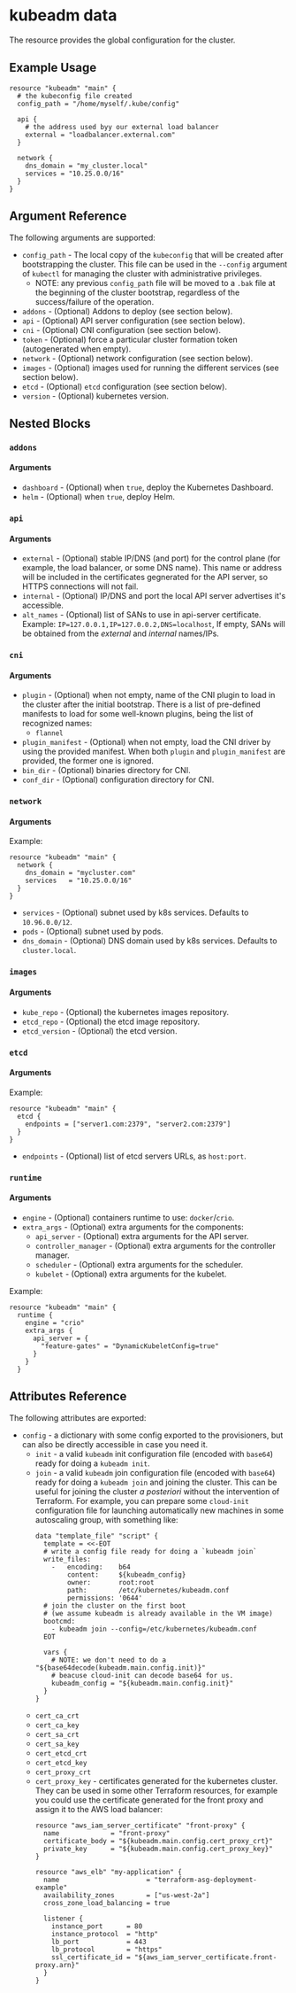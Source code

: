 # kubeadm data

The resource provides the global configuration for the cluster.

## Example Usage

```hcl
resource "kubeadm" "main" {
  # the kubeconfig file created
  config_path = "/home/myself/.kube/config"
  
  api {
    # the address used byy our external load balancer
    external = "loadbalancer.external.com"
  }
  
  network {
    dns_domain = "my_cluster.local"  
    services = "10.25.0.0/16"
  }
}
```

## Argument Reference

The following arguments are supported:

* `config_path` - The local copy of the `kubeconfig` that will
be created after bootstrapping the cluster. This file can be used in
the `--config` argument of `kubectl` for managing the cluster with
administrative privileges. 
  * NOTE: any previous `config_path` file will be moved to a `.bak` file
  at the beginning of the cluster bootstrap, regardless of the success/failure
  of the operation.
* `addons` - (Optional) Addons to deploy (see section below).
* `api` - (Optional) API server configuration (see section below).
* `cni` - (Optional) CNI configuration (see section below).
* `token` - (Optional) force a particular cluster formation
token (autogenerated when empty).
* `network` - (Optional) network configuration (see section below).
* `images`  - (Optional) images used for running the different services (see section below).
* `etcd`  - (Optional) `etcd` configuration (see section below).
* `version`  - (Optional) kubernetes version.

## Nested Blocks

### `addons`

#### Arguments

* `dashboard` - (Optional) when `true`, deploy the Kubernetes Dashboard.
* `helm` - (Optional) when `true`, deploy Helm.

### `api`

#### Arguments

* `external` - (Optional) stable IP/DNS (and port) for the control plane
(for example, the load balancer, or some DNS name). This name or address
will be included in the certificates gegnerated for the API server, so
HTTPS connections will not fail.
* `internal` - (Optional) IP/DNS and port the local API server advertises
it's accessible.
* `alt_names` - (Optional) list of SANs to use in api-server certificate.
Example: `IP=127.0.0.1,IP=127.0.0.2,DNS=localhost`, If empty, SANs will
be obtained from the _external_ and _internal_ names/IPs.

### `cni`

#### Arguments

* `plugin` - (Optional) when not empty, name of the CNI plugin to load in the
cluster after the initial bootstrap. There is a list of pre-defined manifests
to load for some well-known plugins, being the list of recognized names:
  * `flannel`
* `plugin_manifest`  - (Optional) when not empty, load the CNI driver by using
the provided manifest. When both `plugin` and `plugin_manifest` are provided,
the former one is ignored.
* `bin_dir` - (Optional) binaries directory for CNI.
* `conf_dir` - (Optional) configuration directory for CNI.

### `network`

#### Arguments

Example:
```hcl
resource "kubeadm" "main" {
  network {
    dns_domain = "mycluster.com"
    services   = "10.25.0.0/16"
  }
}
```

* `services` - (Optional) subnet used by k8s services. Defaults to `10.96.0.0/12`.
* `pods` - (Optional) subnet used by pods.
* `dns_domain` - (Optional) DNS domain used by k8s services. Defaults to `cluster.local`.

### `images`

#### Arguments

* `kube_repo` - (Optional) the kubernetes images repository.
* `etcd_repo` - (Optional) the etcd image repository.
* `etcd_version` - (Optional) the etcd version.

### `etcd`

#### Arguments

Example:
```hcl
resource "kubeadm" "main" {
  etcd {
    endpoints = ["server1.com:2379", "server2.com:2379"]
  }
}
```

* `endpoints` - (Optional) list of etcd servers URLs, as `host:port`.

### `runtime`

#### Arguments

* `engine` - (Optional) containers runtime to use: `docker`/`crio`.
* `extra_args` - (Optional) extra arguments for the components:
  * `api_server` - (Optional) extra arguments for the API server.
  * `controller_manager` - (Optional) extra arguments for the controller manager.
  * `scheduler` - (Optional) extra arguments for the scheduler.
  * `kubelet` - (Optional) extra arguments for the kubelet.

Example:
```hcl
resource "kubeadm" "main" {
  runtime {
    engine = "crio"
    extra_args {
      api_server = {
        "feature-gates" = "DynamicKubeletConfig=true"
      }
    }
  }
```


## Attributes Reference

The following attributes are exported:


* `config` - a dictionary with some config exported to the provisioners,
but can also be directly accessible in case you need it.
  * `init` - a valid `kubeadm` init configuration file (encoded with `base64`)
  ready for doing a `kubeadm init`.
  * `join` - a valid `kubeadm` join configuration file (encoded with `base64`)
  ready for doing a `kubeadm join` and joining the cluster. This can be useful
  for joining the cluster _a posteriori_ without the intervention of Terraform. 
  For example, you can prepare some `cloud-init` configuration file for
  launching automatically new machines in some autoscaling group, with 
  something like:
    ```hcl
    data "template_file" "script" {
      template = <<-EOT
      # write a config file ready for doing a `kubeadm join` 
      write_files:
        -   encoding:    b64
            content:     ${kubeadm_config}
            owner:       root:root
            path:        /etc/kubernetes/kubeadm.conf
            permissions: '0644'
      # join the cluster on the first boot
      # (we assume kubeadm is already available in the VM image)
      bootcmd:
        - kubeadm join --config=/etc/kubernetes/kubeadm.conf
      EOT
    
      vars {
        # NOTE: we don't need to do a "${base64decode(kubeadm.main.config.init)}"
        # beacuse cloud-init can decode base64 for us.
        kubeadm_config = "${kubeadm.main.config.init}"
      }
    }
    ```
  * `cert_ca_crt`
  * `cert_ca_key`
  * `cert_sa_crt`
  * `cert_sa_key`
  * `cert_etcd_crt`
  * `cert_etcd_key`
  * `cert_proxy_crt`
  * `cert_proxy_key` - certificates generated for the kubernetes cluster. They can be
  used in some other Terraform resources, for example you could use the certificate
  generated for the front proxy and assign it to the AWS load balancer:
      ```hcl
      resource "aws_iam_server_certificate" "front-proxy" {
        name             = "front-proxy"
        certificate_body = "${kubeadm.main.config.cert_proxy_crt}"
        private_key      = "${kubeadm.main.config.cert_proxy_key}"
      }
    
      resource "aws_elb" "my-application" {
        name                      = "terraform-asg-deployment-example"
        availability_zones        = ["us-west-2a"]
        cross_zone_load_balancing = true
      
        listener {
          instance_port      = 80
          instance_protocol  = "http"
          lb_port            = 443
          lb_protocol        = "https"
          ssl_certificate_id = "${aws_iam_server_certificate.front-proxy.arn}"
        }
      }
      ```

